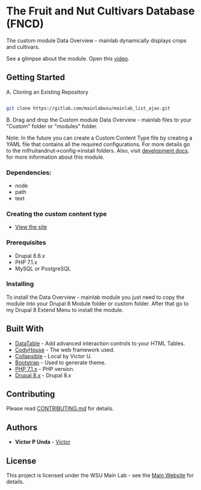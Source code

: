 # The Fruit and Nut Cultivars Database (FNCD)

The custom module Data Overview - mainlab dynamically displays crops and cultivars.

See a glimpse about the module. Open this [video](https://vimeo.com/user96450320/review/334541397/7f2cd61e78).

## Getting Started

A. Cloning an Existing Repository  
```bash

git clone https://gitlab.com/mainlabwsu/mainlab_list_ajax.git

```
B. Drag and drop the Custom module Data Overview - mainlab files to your "Custom" folder or "modules" folder.


Note: In the future you can create a Custom Content Type file by creating a YAML file that contains all the required configurations. For more details go to the mlfruitandnut->config->install folders. 
Also, visit [development docs](https://gitlab.com/Viktoru/mlfruitandnut/edit/master/mlfruitandnut/docs/development.md). for more information about this module.


### Dependencies:

- node
- path
- text

### Creating the custom content type

- [View the site](https://gitlab.com/Viktoru/mlfruitandnut/blob/master/mlfruitandnut/docs/development_two.md)


### Prerequisites

- Drupal 8.6.x
- PHP 7.1.x
- MySQL or  PostgreSQL

### Installing

To install the Data Overview - mainlab module you just need to copy the module into your Drupal 8 Module folder or custom folder. After that go to my Drupal 8 Extend Menu to install the module.

## Built With

* [DataTable](https://datatables.net/) - Add advanced interaction controls to your HTML Tables.
* [CodyHouse](https://codyhouse.co/) - The web framework used.
* [Collapsible](https://github.com/Viktoru/Overview/tree/master/mainlab_list/assets/css) - Local by Victor U.
* [Bootstrap](https://getbootstrap.com/docs/3.4/) - Used to generate theme.
* [PHP 7.1.x](http://php.net/) - PHP version.
* [Drupal 8.x](http://www.drupal.org) - Drupal 8.x

## Contributing

Please read [CONTRIBUTING.md](https://github.com/Viktoru/) for details.

## Authors

* **Victor P Unda** - [Victor](https://github.com/Viktoru/)

## License

This project is licensed under the WSU Main Lab - see the [Main Website](http://www.bioinfo.wsu.edu) for details.

